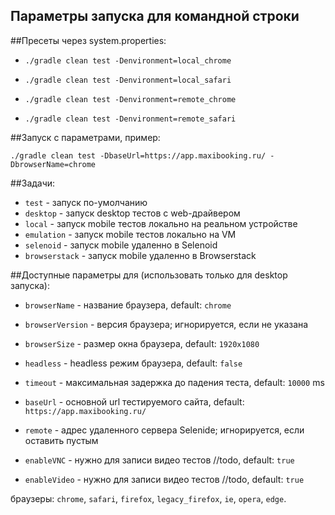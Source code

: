 ## Параметры запуска для командной строки


##Пресеты через system.properties:

* `./gradle clean test -Denvironment=local_chrome`

* `./gradle clean test -Denvironment=local_safari`

* `./gradle clean test -Denvironment=remote_chrome`

* `./gradle clean test -Denvironment=remote_safari`


##Запуск с параметрами, пример:

`./gradle clean test -DbaseUrl=https://app.maxibooking.ru/ -DbrowserName=chrome`

##Задачи:
* `test` - запуск по-умолчанию
* `desktop` - запуск desktop тестов с web-драйвером
* `local` - запуск mobile тестов локально на реальном устройстве
* `emulation` - запуск mobile тестов локально на VM
* `selenoid` - запуск mobile удаленно в Selenoid
* `browserstack` - запуск mobile удаленно в Browserstack

##Доступные параметры для (использовать только для desktop запуска):

* `browserName` - название браузера, default: `chrome` 

* `browserVersion` - версия браузера; игнорируется, если не указана

* `browserSize` - размер окна браузера, default: `1920x1080`

* `headless` - headless режим браузера, default: `false`

* `timeout` - максимальная задержка до падения теста, default: `10000` ms

* `baseUrl` - основной url тестируемого сайта, default: `https://app.maxibooking.ru/`

* `remote` - адрес удаленного сервера Selenide; игнорируется, если оставить пустым

* `enableVNC` - нужно для записи видео тестов //todo, default: `true`

* `enableVideo` - нужно для записи видео тестов //todo, default: `true`

браузеры: `chrome`, `safari`, `firefox`, `legacy_firefox`, `ie`, `opera`, `edge`.
